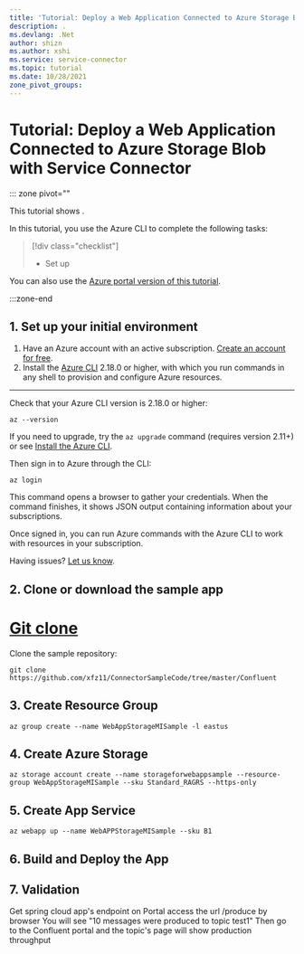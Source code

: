 ```yaml
---
title: 'Tutorial: Deploy a Web Application Connected to Azure Storage Blob with Service Connector'
description: .
ms.devlang: .Net
author: shizn
ms.author: xshi
ms.service: service-connector
ms.topic: tutorial
ms.date: 10/28/2021
zone_pivot_groups: 
---
```

# Tutorial: Deploy a Web Application Connected to Azure Storage Blob with Service Connector

::: zone pivot=""

This tutorial shows .

In this tutorial, you use the Azure CLI to complete the following tasks:

> [!div class="checklist"]
> * Set up


You can also use the [Azure portal version of this tutorial](/azure/developer/python/tutorial-python-postgresql-app-portal?pivots=postgres-single-server).

:::zone-end

## 1. Set up your initial environment

1. Have an Azure account with an active subscription. [Create an account for free](https://azure.microsoft.com/free/?ref=microsoft.com&utm_source=microsoft.com&utm_medium=docs&utm_campaign=visualstudio).
2. Install the <a href="/cli/azure/install-azure-cli" target="_blank">Azure CLI</a> 2.18.0 or higher, with which you run commands in any shell to provision and configure Azure resources.

---

Check that your Azure CLI version is 2.18.0 or higher:

```azurecli
az --version
```

If you need to upgrade, try the `az upgrade` command (requires version 2.11+) or see <a href="/cli/azure/install-azure-cli" target="_blank">Install the Azure CLI</a>.

Then sign in to Azure through the CLI:

```azurecli
az login
```

This command opens a browser to gather your credentials. When the command finishes, it shows JSON output containing information about your subscriptions.

Once signed in, you can run Azure commands with the Azure CLI to work with resources in your subscription.

Having issues? [Let us know](https://aka.ms/DjangoCLITutorialHelp).

## 2. Clone or download the sample app

# [Git clone](#tab/clone)

Clone the sample repository:
```terminal
git clone https://github.com/xfz11/ConnectorSampleCode/tree/master/Confluent
```

## 3. Create Resource Group
```terminal
az group create --name WebAppStorageMISample -l eastus
```

## 4. Create Azure Storage
```terminal
az storage account create --name storageforwebappsample --resource-group WebAppStorageMISample --sku Standard_RAGRS --https-only
```

## 5. Create App Service 
```terminal
az webapp up --name WebAPPStorageMISample --sku B1
```

## 6. Build and Deploy the App


## 7. Validation
Get spring cloud app's endpoint on Portal
access the url <app endpoint>/produce by browser
You will see "10 messages were produced to topic test1"
Then go to the Confluent portal and the topic's page will show production throughput
